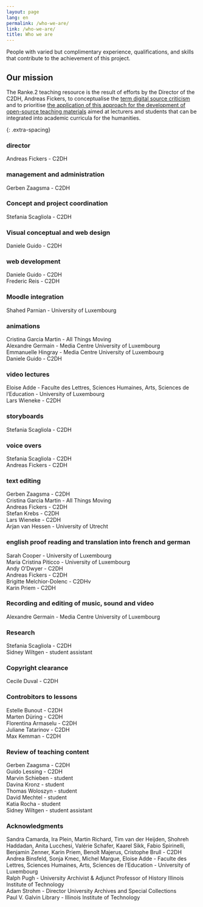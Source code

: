 ```yaml
---
layout: page
lang: en
permalink: /who-we-are/
link: /who-we-are/
title: Who we are
---
```


People with varied but complimentary experience, qualifications, and skills that contribute to the achievement of this project.

<!-- more -->
## Our mission

The Ranke.2 teaching resource is the result of efforts by the Director of the C2DH, Andreas Fickers, to conceptualise the [term digital source criticism](http://ojs.viewjournal.eu/index.php/view/article/view/jethc004/4) and to prioritise [the application of this approach for the development of open-source teaching materials](https://www.science.lu/fr/youtube-en-tant-que-source/les-chances-les-risques-dune-historiographie-numerique) aimed at lecturers and students that can be integrated into academic curricula for the humanities.

{: .extra-spacing}
### director
Andreas Fickers - C2DH 

### management and administration
Gerben Zaagsma - C2DH <br>

### Concept and project coordination
Stefania Scagliola - C2DH

### Visual conceptual and web design
Daniele Guido - C2DH

### web development
Daniele Guido - C2DH <br>
Frederic Reis - C2DH

### Moodle integration
Shahed Parnian - University of Luxembourg

### animations
Cristina Garcia Martin -  All Things Moving <br>
Alexandre Germain - Media Centre University of Luxembourg <br>
Emmanuelle Hingray -  Media Centre University of Luxembourg <br>
Daniele Guido - C2DH

### video lectures
Eloise Adde -  Faculte des Lettres, Sciences Humaines, Arts, Sciences de l’Education - University of Luxembourg <br>
Lars Wieneke -  C2DH

### storyboards
Stefania Scagliola - C2DH

### voice overs
Stefania Scagliola - C2DH <br>
Andreas Fickers - C2DH

### text editing
Gerben Zaagsma - C2DH <br>
Cristina Garcia Martin - All Things Moving <br>
Andreas Fickers - C2DH <br>
Stefan Krebs - C2DH <br>
Lars Wieneke - C2DH <br>
Arjan van Hessen - University of Utrecht

### english proof reading and translation into french and german
Sarah Cooper  - University of Luxembourg <br>
Maria Cristina Piticco - University of Luxembourg <br>
Andy O’Dwyer  - C2DH <br>
Andreas Fickers - C2DH <br>
Brigitte Melchior-Dolenc - C2DHv <br>
Karin Priem - C2DH

### Recording and editing of music, sound and video
Alexandre Germain - Media Centre University of Luxembourg

### Research
Stefania Scagliola -  C2DH <br>
Sidney Wiltgen - student assistant

### Copyright clearance
Cecile Duval - C2DH

### Controbitors to lessons
Estelle Bunout - C2DH <br>
Marten Düring - C2DH  <br>
Florentina Armaselu - C2DH  <br>
Juliane Tatarinov - C2DH  <br>
Max Kemman - C2DH

### Review of teaching content
Gerben Zaagsma - C2DH <br>
Guido Lessing - C2DH <br>
Marvin Schieben - student <br>
Davina Kronz - student <br>
Thomas Woloszyn - student <br>
David Mechtel - student <br>
Katia Rocha - student <br>
Sidney Wiltgen - student assistant

### Acknowledgments
Sandra Camarda, Ira Plein, Martin Richard, Tim van der Heijden, Shohreh Haddadan, Anita Lucchesi, Valérie Schafer, Kaarel Sikk, Fabio Spirinelli, Benjamin Zenner, Karin Priem, Benoît Majerus, Cristophe Brull - C2DH <br>
Andrea Binsfeld, Sonja Kmec, Michel Margue, Eloise Adde - Faculte des Lettres, Sciences Humaines, Arts, Sciences de l’Education - University of Luxembourg<br>
Ralph Pugh -  University Archivist & Adjunct Professor of History Illinois Institute of Technology  <br>
Adam Strohm - Director University Archives and Special Collections <br>
Paul V. Galvin Library - Illinois Institute of Technology  
